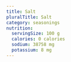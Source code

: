 ```yaml
---
title: Salt
pluralTitle: Salt
category: seasonings
nutrition:
  servingSize: 100 g
  calories: 0 calories
  sodium: 38758 mg
  potassium: 8 mg
---
```

